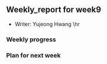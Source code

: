 ## Weekly_report for week9
+ Writer: Yujeong Hwang
\hr
### Weekly progress

### Plan for next week

